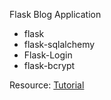 Flask Blog Application

- flask
- flask-sqlalchemy
- Flask-Login
- flask-bcrypt

Resource: [Tutorial](https://youtube.com/playlist?list=PL-osiE80TeTs4UjLw5MM6OjgkjFeUxCYH&si=UGwRZyOyNr0f1k0U)
